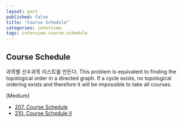 ```yaml
---
layout: post
published: false
title: "Course Schedule"
categories: interview
tags: interview course-schedule
---
```


## Course Schedule

과목별 선수과목 리스트를 만든다.
This problem is equivalent to finding the topological order in a directed graph.
If a cycle exists, no topological ordering exists and therefore it will be impossible to take all courses.

[Medium]
- [207. Course Schedule](https://leetcode.com/problems/course-schedule/)
- [210. Course Schedule II](https://leetcode.com/problems/course-schedule-ii/)